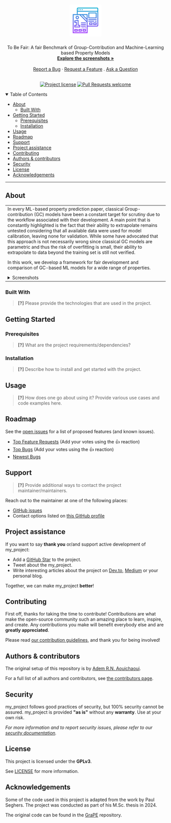 <h1 align="center">
  <a href="https://github.com/arnaou/my_project">
    <!-- Please provide path to your logo here -->
    <img src="docs/images/logo.svg" alt="Logo" width="100" height="100">
  </a>
</h1>

<div align="center">
  To Be Fair: A fair Benchmark of Group-Contribution and Machine-Learning based Property Models
  <br />
  <a href="#about"><strong>Explore the screenshots »</strong></a>
  <br />
  <br />
  <a href="https://github.com/arnaou/my_project/issues/new?assignees=&labels=bug&template=01_BUG_REPORT.md&title=bug%3A+">Report a Bug</a>
  ·
  <a href="https://github.com/arnaou/my_project/issues/new?assignees=&labels=enhancement&template=02_FEATURE_REQUEST.md&title=feat%3A+">Request a Feature</a>
  .
  <a href="https://github.com/arnaou/my_project/issues/new?assignees=&labels=question&template=04_SUPPORT_QUESTION.md&title=support%3A+">Ask a Question</a>
</div>

<div align="center">
<br />

[![Project license](https://img.shields.io/badge/License-GPLv3-orange?style=flat-square)](LICENSE)
[![Pull Requests welcome](https://img.shields.io/badge/PRs-welcome-ff69b4.svg?style=flat-square)](https://github.com/arnaou/my_project/issues?q=is%3Aissue+is%3Aopen+label%3A%22help+wanted%22)


</div>

<details open="open">
<summary>Table of Contents</summary>

- [About](#about)
  - [Built With](#built-with)
- [Getting Started](#getting-started)
  - [Prerequisites](#prerequisites)
  - [Installation](#installation)
- [Usage](#usage)
- [Roadmap](#roadmap)
- [Support](#support)
- [Project assistance](#project-assistance)
- [Contributing](#contributing)
- [Authors & contributors](#authors--contributors)
- [Security](#security)
- [License](#license)
- [Acknowledgements](#acknowledgements)

</details>

---

## About

<table><tr><td>
In every ML-based property prediction paper, classical Group-contribution (GC) models
have been a constant target for scrutiny due to the workflow associated with their development.
A main point that is constantly highlighted is the fact that their ability to extrapolate
remains untested considering that all available data were used for model calibration, leaving none for validation.
While some have advocated that this approach is not necessarily wrong since classical GC models are parametric
and thus the risk of overfitting is small, their ability to extrapolate to data beyond the training set is still
not verified. 

In this work, we develop a framework for fair development and comparison of GC-based ML
models for a wide range of properties.
<details>
<summary>Screenshots</summary>
<br>

|                          Classical Approach                           |                             Fair Approach                              |
|:---------------------------------------------------------------------:|:----------------------------------------------------------------------:|
| <img src="docs/images/screenshot.png" title="Home Page" width="100%"> | <img src="docs/images/screenshot.png" title="Login Page" width="100%"> |

</details>

</td></tr></table>

### Built With

> **[?]**
> Please provide the technologies that are used in the project.

## Getting Started

### Prerequisites

> **[?]**
> What are the project requirements/dependencies?

### Installation

> **[?]**
> Describe how to install and get started with the project.

## Usage

> **[?]**
> How does one go about using it?
> Provide various use cases and code examples here.

## Roadmap

See the [open issues](https://github.com/arnaou/my_project/issues) for a list of proposed features (and known issues).

- [Top Feature Requests](https://github.com/arnaou/my_project/issues?q=label%3Aenhancement+is%3Aopen+sort%3Areactions-%2B1-desc) (Add your votes using the 👍 reaction)
- [Top Bugs](https://github.com/arnaou/my_project/issues?q=is%3Aissue+is%3Aopen+label%3Abug+sort%3Areactions-%2B1-desc) (Add your votes using the 👍 reaction)
- [Newest Bugs](https://github.com/arnaou/my_project/issues?q=is%3Aopen+is%3Aissue+label%3Abug)

## Support

> **[?]**
> Provide additional ways to contact the project maintainer/maintainers.

Reach out to the maintainer at one of the following places:

- [GitHub issues](https://github.com/arnaou/my_project/issues/new?assignees=&labels=question&template=04_SUPPORT_QUESTION.md&title=support%3A+)
- Contact options listed on [this GitHub profile](https://github.com/arnaou)

## Project assistance

If you want to say **thank you** or/and support active development of my_project:

- Add a [GitHub Star](https://github.com/arnaou/my_project) to the project.
- Tweet about the my_project.
- Write interesting articles about the project on [Dev.to](https://dev.to/), [Medium](https://medium.com/) or your personal blog.

Together, we can make my_project **better**!

## Contributing

First off, thanks for taking the time to contribute! Contributions are what make the open-source community such an amazing place to learn, inspire, and create. Any contributions you make will benefit everybody else and are **greatly appreciated**.

Please read [our contribution guidelines](docs/CONTRIBUTING.md), and thank you for being involved!

## Authors & contributors

The original setup of this repository is by [Adem R.N. Aouichaoui](https://github.com/arnaou).



For a full list of all authors and contributors, see [the contributors page](https://github.com/arnaou/fair_gc/contributors).

## Security

my_project follows good practices of security, but 100% security cannot be assured.
my_project is provided **"as is"** without any **warranty**. Use at your own risk.

_For more information and to report security issues, please refer to our [security documentation](docs/SECURITY.md)._

## License

This project is licensed under the **GPLv3**.

See [LICENSE](LICENSE) for more information.

## Acknowledgements
Some of the code used in this project is adapted from the work by Paul Seghers. The project was conducted as part
of his M.Sc. thesis in 2024.

The original code can be found in the [GraPE](https://github.com/aerte/GraPE) repository.
